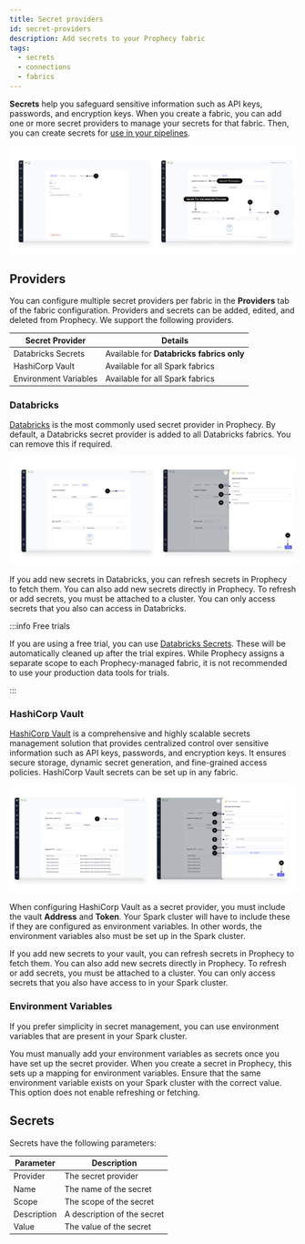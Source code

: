 ```yaml
---
title: Secret providers
id: secret-providers
description: Add secrets to your Prophecy fabric
tags:
  - secrets
  - connections
  - fabrics
---
```


**Secrets** help you safeguard sensitive information such as API keys, passwords, and encryption keys. When you create a fabric, you can add one or more secret providers to manage your secrets for that fabric. Then, you can create secrets for [use in your pipelines](./using-secrets.md).

![secret_screen](img/Secret_provider_Screen.png)

## Providers

You can configure multiple secret providers per fabric in the **Providers** tab of the fabric configuration. Providers and secrets can be added, edited, and deleted from Prophecy. We support the following providers.

| Secret Provider       | Details                                   |
| --------------------- | ----------------------------------------- |
| Databricks Secrets    | Available for **Databricks fabrics only** |
| HashiCorp Vault       | Available for all Spark fabrics           |
| Environment Variables | Available for all Spark fabrics           |

### Databricks

[Databricks](https://docs.databricks.com/en/security/secrets/index.html) is the most commonly used secret provider in Prophecy. By default, a Databricks secret provider is added to all Databricks fabrics. You can remove this if required.

![Add_Databricks_secret_provider](img/Add_databricks_provider.png)

If you add new secrets in Databricks, you can refresh secrets in Prophecy to fetch them. You can also add new secrets directly in Prophecy. To refresh or add secrets, you must be attached to a cluster. You can only access secrets that you also can access in Databricks.

:::info Free trials

If you are using a free trial, you can use [Databricks Secrets](./databricks-secrets.md#managing-secrets-for-prophecy-managed-databricks). These will be automatically cleaned up after the trial expires. While Prophecy assigns a separate scope to each Prophecy-managed fabric, it is not recommended to use your production data tools for trials.

:::

### HashiCorp Vault

[HashiCorp Vault](https://developer.hashicorp.com/vault/docs/what-is-vault) is a comprehensive and highly scalable secrets management solution that provides centralized control over sensitive information such as API keys, passwords, and encryption keys. It ensures secure storage, dynamic secret generation, and fine-grained access policies. HashiCorp Vault secrets can be set up in any fabric.

![Add_Hashicorp_Vault_provider](img/Add_hashicorp_provider.png)

When configuring HashiCorp Vault as a secret provider, you must include the vault **Address** and **Token**. Your Spark cluster will have to include these if they are configured as environment variables. In other words, the environment variables also must be set up in the Spark cluster.

If you add new secrets to your vault, you can refresh secrets in Prophecy to fetch them. You can also add new secrets directly in Prophecy. To refresh or add secrets, you must be attached to a cluster. You can only access secrets that you also have access to in your Spark cluster.

### Environment Variables

If you prefer simplicity in secret management, you can use environment variables that are present in your Spark cluster.

You must manually add your environment variables as secrets once you have set up the secret provider. When you create a secret in Prophecy, this sets up a mapping for environment variables. Ensure that the same environment variable exists on your Spark cluster with the correct value. This option does not enable refreshing or fetching.

## Secrets

Secrets have the following parameters:

| Parameter   | Description                 |
| ----------- | --------------------------- |
| Provider    | The secret provider         |
| Name        | The name of the secret      |
| Scope       | The scope of the secret     |
| Description | A description of the secret |
| Value       | The value of the secret     |
